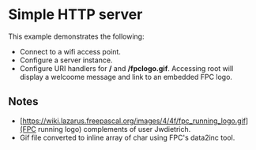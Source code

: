 # Simple HTTP server
This example demonstrates the following:
* Connect to a wifi access point.
* Configure a server instance.
* Configure URI handlers for __/__ and __/fpclogo.gif__. Accessing root will display a welcoome message and link to an embedded FPC logo.

## Notes
* [https://wiki.lazarus.freepascal.org/images/4/4f/fpc_running_logo.gif](FPC running logo) complements of user Jwdietrich.
* Gif file converted to inline array of char using FPC's data2inc tool.
